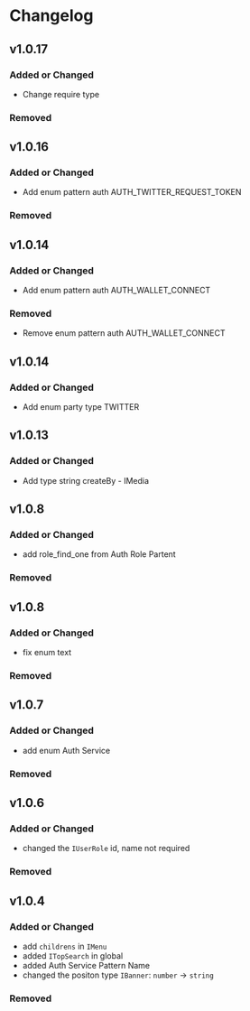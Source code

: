 # Changelog

## v1.0.17

### Added or Changed

- Change require type

### Removed

## v1.0.16

### Added or Changed

- Add enum pattern auth AUTH_TWITTER_REQUEST_TOKEN

### Removed

## v1.0.14

### Added or Changed

- Add enum pattern auth AUTH_WALLET_CONNECT

### Removed

- Remove enum pattern auth AUTH_WALLET_CONNECT

## v1.0.14

### Added or Changed

- Add enum party type TWITTER

## v1.0.13

### Added or Changed

- Add type string createBy - IMedia

## v1.0.8

### Added or Changed

- add role_find_one from Auth Role Partent

### Removed

## v1.0.8

### Added or Changed

- fix enum text

### Removed

## v1.0.7

### Added or Changed

- add enum Auth Service

### Removed

## v1.0.6

### Added or Changed

- changed the `IUserRole` id, name not required

### Removed

## v1.0.4

### Added or Changed

- add `childrens` in `IMenu`
- added `ITopSearch` in global
- added Auth Service Pattern Name
- changed the positon type `IBanner`: `number` -> `string`

### Removed
